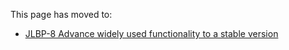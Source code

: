 This page has moved to:

- [JLBP-8 Advance widely used functionality to a stable version](https://googlecloudplatform.github.io/cloud-opensource-java/JLBP-8.html)

